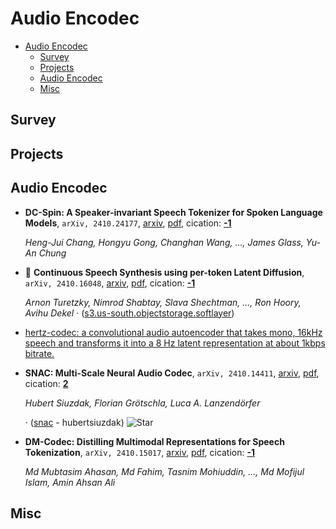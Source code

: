 # Audio Encodec

- [Audio Encodec](#audio-encodec) 
  - [Survey](#survey)
  - [Projects](#projects)
  - [Audio Encodec](#audio-encodec-1)
  - [Misc](#misc)


## Survey


## Projects


## Audio Encodec

- **DC-Spin: A Speaker-invariant Speech Tokenizer for Spoken Language Models**, `arXiv, 2410.24177`, [arxiv](http://arxiv.org/abs/2410.24177v1), [pdf](http://arxiv.org/pdf/2410.24177v1.pdf), cication: [**-1**](None) 

	 *Heng-Jui Chang, Hongyu Gong, Changhan Wang, ..., James Glass, Yu-An Chung*
- 🌟 **Continuous Speech Synthesis using per-token Latent Diffusion**, `arXiv, 2410.16048`, [arxiv](http://arxiv.org/abs/2410.16048v1), [pdf](http://arxiv.org/pdf/2410.16048v1.pdf), cication: [**-1**](None) 

	 *Arnon Turetzky, Nimrod Shabtay, Slava Shechtman, ..., Ron Hoory, Avihu Dekel* · ([s3.us-south.objectstorage.softlayer](https://s3.us-south.objectstorage.softlayer.net/zk-wav-data/Webpages/PerTokenLatentDiffusion/index.html))
- [hertz-codec: a convolutional audio autoencoder that takes mono, 16kHz speech and transforms it into a 8 Hz latent representation at about 1kbps bitrate.](https://si.inc/hertz-dev/) 
- **SNAC: Multi-Scale Neural Audio Codec**, `arXiv, 2410.14411`, [arxiv](http://arxiv.org/abs/2410.14411v1), [pdf](http://arxiv.org/pdf/2410.14411v1.pdf), cication: [**2**](https://scholar.google.com/scholar?cites=2595205872365589930&as_sdt=2005&sciodt=0,5&hl=en&oe=ASCII) 

	 *Hubert Siuzdak, Florian Grötschla, Luca A. Lanzendörfer*

	 · ([snac](https://github.com/hubertsiuzdak/snac) - hubertsiuzdak) ![Star](https://img.shields.io/github/stars/hubertsiuzdak/snac.svg?style=social&label=Star)
- **DM-Codec: Distilling Multimodal Representations for Speech Tokenization**, `arXiv, 2410.15017`, [arxiv](http://arxiv.org/abs/2410.15017v1), [pdf](http://arxiv.org/pdf/2410.15017v1.pdf), cication: [**-1**](None) 

	 *Md Mubtasim Ahasan, Md Fahim, Tasnim Mohiuddin, ..., Md Mofijul Islam, Amin Ahsan Ali*

## Misc
